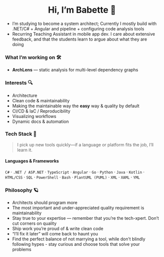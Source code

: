 <!-- Profile header -->
<h1 align="center">Hi, I’m Babette 👋</h1>

- I’m studying to become a system architect; Currently I mostly build with .NET/C# + Angular and pipeline + configuring code analysis tools 
- Recurring Teaching Assistant in mobile app dev. I care about extensive feedback, and that the students learn to argue about what they are doing

### What I’m working on 🛠️

- **ArchLens** — static analysis for multi-level dependency graphs

### Interests 🔍

- Architecture
- Clean code & maintainability  
- Making the maintainable way the **easy** way & quality by default
- CI/CD & IaC / Reproducibility
- Visualizing workflows
- Dynamic docs & automation

### Tech Stack 🧰

> I pick up new tools quickly—if a language or platform fits the job, I’ll learn it.

#### Languages & Frameworks
`C#` · `.NET / ASP.NET` · `TypeScript` · `Angular` · `Go` · `Python` · `Java` · `Kotlin` · `HTML/CSS` · `SQL` · `PowerShell` · `Bash` · `PlantUML (PUML)` · `XML` · `XAML` · `YML`

### Philosophy 🪐

- Architects should program more
- The most important and under-appreciated quality requirement is maintainability
- Stay true to your expertise — remember that you’re the tech-xpert. Don’t cut corners on quality
- Ship work you’re proud of & write clean code
- “I’ll fix it later” will come back to haunt you
- Find the perfect balance of not marrying a tool, while don't blindly following hypes - stay curious and choose tools that solve your problems
